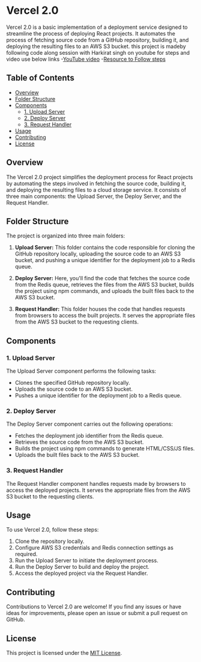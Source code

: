# Vercel 2.0

Vercel 2.0 is a basic implementation of a deployment service designed to streamline the process of deploying React projects. It automates the process of fetching source code from a GitHub repository, building it, and deploying the resulting files to an AWS S3 bucket.
this project is madeby following code along session with Harkirat singh on youtube
for steps and video use below links
-[YouTube video](#https://youtu.be/c8_tafixiAs?si=zGuIrt2AXSJykCzB)
-[Resource to Follow steps](#https://www.youtube.com/redirect?event=video_description&redir_token=QUFFLUhqa0hvNzNxdDdsRkxqZ1VPS2QybDNtSUx6ZmtsUXxBQ3Jtc0ttREpJU1d4aFQxZTRGSC1hU0tYMEJIR25Jc2JCSFN2QXdtRmRNcktsUFllQy1URWJDcHh2YTJUaERSTUJkYTlRZlM0OFQyODB4ak1ZcnBvWkl5bFM5SFVFMGtOMzJRZmw1NW1lV0dnMG1IaWFnZlRXRQ&q=https%3A%2F%2Fprojects.100xdevs.com%2Ftracks%2FZSQI8YNE0iL6sT1hJpts%2Fvercel-1&v=c8_tafixiAs)
## Table of Contents

- [Overview](#overview)
- [Folder Structure](#folder-structure)
- [Components](#components)
  - [1. Upload Server](#1-upload-server)
  - [2. Deploy Server](#2-deploy-server)
  - [3. Request Handler](#3-request-handler)
- [Usage](#usage)
- [Contributing](#contributing)
- [License](#license)

## Overview

The Vercel 2.0 project simplifies the deployment process for React projects by automating the steps involved in fetching the source code, building it, and deploying the resulting files to a cloud storage service. It consists of three main components: the Upload Server, the Deploy Server, and the Request Handler.

## Folder Structure

The project is organized into three main folders:

1. **Upload Server:** This folder contains the code responsible for cloning the GitHub repository locally, uploading the source code to an AWS S3 bucket, and pushing a unique identifier for the deployment job to a Redis queue.

2. **Deploy Server:** Here, you'll find the code that fetches the source code from the Redis queue, retrieves the files from the AWS S3 bucket, builds the project using npm commands, and uploads the built files back to the AWS S3 bucket.

3. **Request Handler:** This folder houses the code that handles requests from browsers to access the built projects. It serves the appropriate files from the AWS S3 bucket to the requesting clients.

## Components

### 1. Upload Server

The Upload Server component performs the following tasks:

- Clones the specified GitHub repository locally.
- Uploads the source code to an AWS S3 bucket.
- Pushes a unique identifier for the deployment job to a Redis queue.

### 2. Deploy Server

The Deploy Server component carries out the following operations:

- Fetches the deployment job identifier from the Redis queue.
- Retrieves the source code from the AWS S3 bucket.
- Builds the project using npm commands to generate HTML/CSS/JS files.
- Uploads the built files back to the AWS S3 bucket.

### 3. Request Handler

The Request Handler component handles requests made by browsers to access the deployed projects. It serves the appropriate files from the AWS S3 bucket to the requesting clients.

## Usage

To use Vercel 2.0, follow these steps:

1. Clone the repository locally.
2. Configure AWS S3 credentials and Redis connection settings as required.
3. Run the Upload Server to initiate the deployment process.
4. Run the Deploy Server to build and deploy the project.
5. Access the deployed project via the Request Handler.

## Contributing

Contributions to Vercel 2.0 are welcome! If you find any issues or have ideas for improvements, please open an issue or submit a pull request on GitHub.

## License

This project is licensed under the [MIT License](LICENSE).
